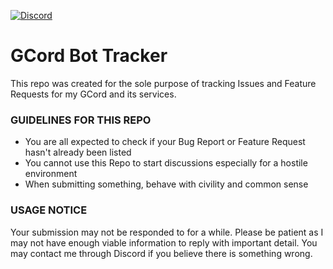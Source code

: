 <a href="https://discord.gg/ABZHntV">![Discord](https://img.shields.io/badge/Discord-GCord_HQ-%232CA5E0?style=for-the-badge&logo=Discord)</a><br>
# GCord Bot Tracker
This repo was created for the sole purpose of tracking Issues and Feature Requests for my GCord and its services.

### GUIDELINES FOR THIS REPO
- You are all expected to check if your Bug Report or Feature Request hasn't already been listed
- You cannot use this Repo to start discussions especially for a hostile environment
- When submitting something, behave with civility and common sense

### USAGE NOTICE
Your submission may not be responded to for a while. Please be patient as I may not have enough viable information to reply with important detail. You may contact me through Discord if you believe there is something wrong. 
